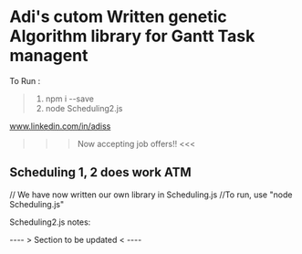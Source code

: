 # Adi's cutom Written genetic Algorithm library for Gantt Task managent

To Run :

> 1. npm i --save
> 2. node Scheduling2.js


 www.linkedin.com/in/adiss
 >>> Now accepting job offers!! <<<


## Scheduling 1, 2 does work ATM

// We have now written our own library in Scheduling.js
//To run, use "node Scheduling.js"

Scheduling2.js notes:

---- > Section to be updated  < ----
